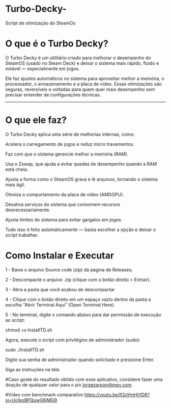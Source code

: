 # Turbo-Decky-
Script de otimização do SteamOs 

# O que é o Turbo Decky?

O Turbo Decky é um utilitário criado para melhorar o desempenho do SteamOS (usado no Steam Deck) e deixar o sistema mais rápido, fluido e estável — especialmente em jogos.

Ele faz ajustes automáticos no sistema para aproveitar melhor a memória, o processador, o armazenamento e a placa de vídeo.
Essas otimizações são seguras, reversíveis e voltadas para quem quer mais desempenho sem precisar entender de configurações técnicas.


---

# O que ele faz?

O Turbo Decky aplica uma série de melhorias internas, como:

Acelera o carregamento de jogos e reduz micro travamentos.

Faz com que o sistema gerencie melhor a memória (RAM).

Usa o Zswap, que ajuda a evitar quedas de desempenho quando a RAM está cheia.

Ajusta a forma como o SteamOS grava e lê arquivos, tornando o sistema mais ágil.

Otimiza o comportamento da placa de vídeo (AMDGPU).

Desativa serviços do sistema que consomem recursos desnecessariamente.

Ajusta limites do sistema para evitar gargalos em jogos.


Tudo isso é feito automaticamente — basta escolher a opção e deixar o script trabalhar.

# Como Instalar e Executar

1 - Baixe o arquivo Source code (zip) da página de Releases;

2 - Descompacte o arquivo .zip (clique com o botão direito > Extrair).

3 - Abra a pasta que você acabou de descompactar 

4 - Clique com o botão direito em um espaço vazio dentro da pasta e escolha "Abrir Terminal Aqui" (Open Terminal Here).

5 - No terminal, digite o comando abaixo para dar permissão de execução ao script:


chmod +x InstallTD.sh

Agora, execute o script com privilégios de administrador (sudo):

sudo ./InstallTD.sh

Digite sua senha de administrador quando solicitado e pressione Enter.

Siga as instruções na tela.

#Caso goste do resultado obtido com esse aplicativo, considere fazer uma doação de qualquer valor para o pix jorgezarpon@msn.com.

#Video com benchmark comparativo
https://youtu.be/lf2oYmHiYD8?si=Uo1esBPQuwG6jMG9

